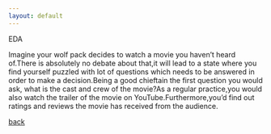 ```yaml
---
layout: default
---
```


EDA

Imagine your wolf pack decides to watch a movie you haven’t heard of.There is absolutely no debate about that,it will lead to a state where you find yourself puzzled with lot of questions which needs to be answered in order to make a decision.Being a good chieftain the first question you would ask, what is the cast and crew of the movie?As a regular practice,you would also watch the trailer of the movie on YouTube.Furthermore,you’d find out ratings and reviews the movie has received from the audience.

[back](./)
